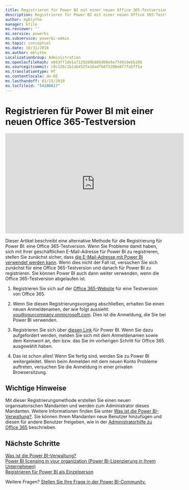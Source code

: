 ```yaml
---
title: Registrieren für Power BI mit einer neuen Office 365-Testversion
description: Registrieren für Power BI mit einer neuen Office 365-Testversion
author: mgblythe
manager: kfile
ms.reviewer: ''
ms.service: powerbi
ms.subservice: powerbi-admin
ms.topic: conceptual
ms.date: 10/31/2018
ms.author: mblythe
LocalizationGroup: Administration
ms.openlocfilehash: e603ff1de1a7129280b888d08e9a77d919ebb186
ms.sourcegitcommit: c8c126c1b2ab4527a16a4fb8f5208e0f7fa5ff5a
ms.translationtype: HT
ms.contentlocale: de-DE
ms.lasthandoff: 01/15/2019
ms.locfileid: "54280817"
---
```

# <a name="signing-up-for-power-bi-with-a-new-office-365-trial"></a>Registrieren für Power BI mit einer neuen Office 365-Testversion

<iframe width="560" height="315" src="https://www.youtube.com/embed/gbSuFST-Nx4?showinfo=0" frameborder="0" allowfullscreen></iframe>

Dieser Artikel beschreibt eine alternative Methode für die Registrierung für Power BI: eine Office 365-Testversion. Wenn Sie Probleme damit haben, sich mit Ihrer geschäftlichen E-Mail-Adresse für Power BI zu registrieren, stellen Sie zunächst sicher, dass [die E-Mail-Adresse mit Power BI verwendet werden kann](service-self-service-signup-for-power-bi.md#supported-email-addresses). Wenn dies nicht der Fall ist, versuchen Sie sich zunächst für eine Office 365-Testversion und danach für Power BI zu registrieren. Sie können Power BI auch dann weiter verwenden, wenn die Office 365-Testversion abgelaufen ist.

1. Registrieren Sie sich auf der [Office 365-Website](https://go.microsoft.com/fwlink/p/?LinkID=403802) für eine Testversion von Office 365.

1. Wenn Sie diesen Registrierungsvorgang abschließen, erhalten Sie einen neuen Anmeldenamen, der wie folgt aussieht: you@yourcompany.onmicrosoft.com. Dies ist die Anmeldung, die Sie bei Power BI verwenden.

1. Registrieren Sie sich über [diesen Link](https://app.powerbi.com/signupredirect?pbi_source=web) für Power BI. Wenn Sie dazu aufgefordert werden, melden Sie sich mit dem Anmeldenamen sowie dem Kennwort an, den bzw. das Sie im vorherigen Schritt für Office 365 ausgewählt haben.

1. Das ist schon alles! Wenn Sie fertig sind, werden Sie zu Power BI weitergeleitet. Wenn beim Anmelden mit dem neuen Konto Probleme auftreten, versuchen Sie die Anmeldung in einer privaten Browsersitzung.

## <a name="important-considerations"></a>Wichtige Hinweise

Mit dieser Registrierungsmethode erstellen Sie einen neuen organisatorischen Mandanten und werden zum Administrator dieses Mandanten. Weitere Informationen finden Sie unter [Was ist die Power BI-Verwaltung?](service-admin-administering-power-bi-in-your-organization.md). Sie können Ihrem Mandanten neue Benutzer hinzufügen und diesen für andere Benutzer freigeben, wie in der [Administratorhilfe zu Office 365](https://support.office.com/en-sg/article/Add-users-individually-to-Office-365---Admin-Help-1970f7d6-03b5-442f-b385-5880b9c256ec?ui=en-US&rs=en-SG&ad=SG) beschrieben.

## <a name="next-steps"></a>Nächste Schritte

[Was ist die Power BI-Verwaltung?](service-admin-administering-power-bi-in-your-organization.md)  
[Power BI licensing in your organization (Power BI-Lizenzierung in Ihrem Unternehmen)](service-admin-licensing-organization.md)  
[Registrieren für Power BI als Einzelperson](service-self-service-signup-for-power-bi.md)

Weitere Fragen? [Stellen Sie Ihre Frage in der Power BI-Community.](http://community.powerbi.com/)
